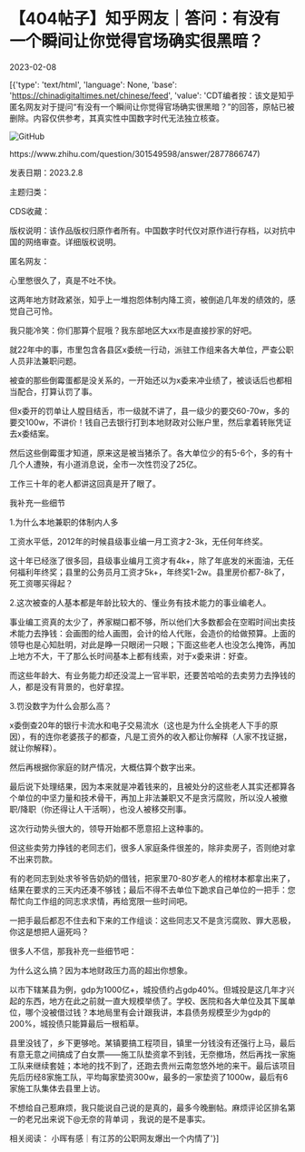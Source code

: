 # 【404帖子】知乎网友｜答问：有没有一个瞬间让你觉得官场确实很黑暗？

2023-02-08

[{'type': 'text/html', 'language': None, 'base': 'https://chinadigitaltimes.net/chinese/feed', 'value': 'CDT编者按：该文是知乎匿名网友对于提问“有没有一个瞬间让你觉得官场确实很黑暗？”的回答，原帖已被删除。内容仅供参考，其真实性中国数字时代无法独立核查。

![GitHub](https://chinadigitaltimes.net/chinese/files/2023/02/image-1675855726320.png)



<div class="su-spoiler-title)

标题：有没有一个瞬间让你觉得官场确实很黑暗？

作者：知乎匿名网友

来源：<a href="https://www.zhihu.com/question/301549598/answer/2877866747)

发表日期：2023.2.8

主题归类：

CDS收藏：

版权说明：该作品版权归原作者所有。中国数字时代仅对原作进行存档，以对抗中国的网络审查。详细版权说明。







匿名网友：

心里憋很久了，真是不吐不快。

这两年地方财政紧张，知乎上一堆抱怨体制内降工资，被倒追几年发的绩效的，感觉自己可怜。

我只能冷笑：你们那算个屁哦？我东部地区大xx市是直接抄家的好吧。

就22年中的事，市里包含各县区x委统一行动，派驻工作组来各大单位，严查公职人员非法兼职问题。

被查的那些倒霉蛋都是没关系的，一开始还以为x委来冲业绩了，被谈话后也都相当配合，打算认罚了事。

但x委开的罚单让人膛目结舌，市一级就不讲了，县一级少的要交60-70w，多的要交100w，不讲价！钱自己去银行打到本地财政对公账户里，然后拿着转账凭证去x委结案。

然后这些倒霉蛋才知道，原来这是被当猪杀了。各大单位少的有5-6个，多的有十几个人遭殃，有小道消息说，全市一次性罚没了25亿。

工作三十年的老人都讲这回真是开了眼了。

我补充一些细节

1.为什么本地兼职的体制内人多

工资水平低，2012年的时候县级事业编一月工资才2-3k，无任何年终奖。

这十年已经涨了很多回，县级事业编月工资才有4k+，除了年底发的米面油，无任何福利年终奖；县里的公务员月工资才5k+，年终奖1-2w。县里房价都7-8k了，死工资哪买得起？

2.这次被查的人基本都是年龄比较大的、懂业务有技术能力的事业编老人。

事业编工资真的太少了，养家糊口都不够，所以他们大多数都会在空暇时间出卖技术能力去挣钱：会画图的给人画图，会计的给人代账，会造价的给做预算。上面的领导也是心知肚明，对此是睁一只眼闭一只眼；下面这些老人也没怎么掩饰，再加上地方不大，干了那么长时间基本上都有线索，对于x委来讲：好查。

而这些年龄大、有业务能力却还没混上一官半职，还要苦哈哈的去卖劳力去挣钱的人，都是没有背景的，也好拿捏。

3.罚没数字为什么会那么高？

x委倒查20年的银行卡流水和电子交易流水（这也是为什么全挑老人下手的原因），有的连你老婆孩子的都查，凡是工资外的收入都让你解释（人家不找证据，就让你解释）。

然后再根据你家庭的财产情况，大概估算个数字出来。

最后说下处理结果，因为本来就是冲着钱来的，且被处分的这些老人其实还都算各个单位的中坚力量和技术骨干，再加上非法兼职又不是贪污腐败，所以没人被撤职/降职（你还得让人干活啊），也没人被移交刑事。

这次行动势头很大的，领导开始都不愿意招上这种事的。

但这些卖劳力挣钱的老同志们，很多人家庭条件很差的，除非卖房子，否则绝对拿不出来罚款。

有的老同志到处求爷爷告奶奶的借钱，把家里70-80岁老人的棺材本都拿出来了，结果在要求的三天内还凑不够钱；最后不得不去单位下跪求自己单位的一把手：您帮忙向工作组的同志求求情，再给宽限一些时间吧。

一把手最后都忍不住去和下来的工作组谈：这些同志又不是贪污腐败、罪大恶极，你这是想把人逼死吗？

很多人不信，那我补充一些细节吧：

为什么这么搞？因为本地财政压力高的超出你想象。

以市下辖某县为例，gdp为1000亿+，城投债约占gdp40%。但城投是这几年才兴起的东西，地方在此之前就一直大规模举债了。学校、医院和各大单位及其下属单位，哪个没被借过钱？本地局里有会计跟我讲，本县债务规模至少为gdp的200%，城投债只能算最后一根稻草。

县里没钱了，乡下更够呛。某镇要搞工程项目，镇里一分钱没有还强行上马，最后有意无意之间搞成了白女票——施工队垫资拿不到钱，无奈撤场，然后再找一家施工队来继续套娃；本地的找不到了，还跑去贵州云南忽悠外地的来干。最后该项目先后历经8家施工队，平均每家垫资300w，最多的一家垫资了1000w，最后有6家施工队集体去县里上访。

不想给自己惹麻烦，我只能说自己说的是真的，最多今晚删帖。麻烦评论区排名第一的老兄出来说下@无奈的背单词 ，我说的是不是事实。

相关阅读： 小晖有感｜有江苏的公职网友爆出一个内情了'}]